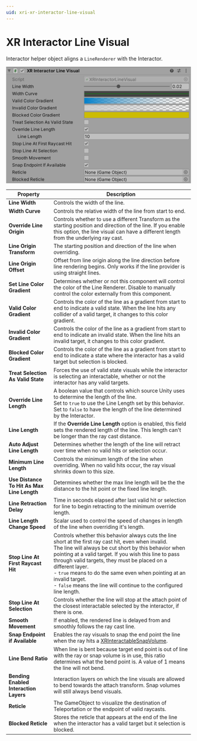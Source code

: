 ```yaml
---
uid: xri-xr-interactor-line-visual
---
```

# XR Interactor Line Visual

Interactor helper object aligns a `LineRenderer` with the Interactor.

![XRInteractorLineVisual component](images/xr-interactor-line-visual.png)

| **Property** | **Description** |
|---|---|
| **Line Width** | Controls the width of the line. |
| **Width Curve** | Controls the relative width of the line from start to end. |
| **Override Line Origin** | Controls whether to use a different Transform as the starting position and direction of the line. If you enable this option, the line visual can have a different length from the underlying ray cast.|
| **Line Origin Transform** | The starting position and direction of the line when overriding. |
| **Line Origin Offset** | Offset from line origin along the line direction before line rendering begins. Only works if the line provider is using straight lines. |
| **Set Line Color Gradient** | Determines whether or not this component will control the color of the Line Renderer. Disable to manually control the color externally from this component. |
| **Valid Color Gradient** | Controls the color of the line as a gradient from start to end to indicate a valid state. When the line hits any collider of a valid target, it changes to this color gradient. |
| **Invalid Color Gradient** | Controls the color of the line as a gradient from start to end to indicate an invalid state.  When the line hits an invalid target, it changes to this color gradient. |
| **Blocked Color Gradient** | Controls the color of the line as a gradient from start to end to indicate a state where the interactor has a valid target but selection is blocked. |
| **Treat Selection As Valid State** | Forces the use of valid state visuals while the interactor is selecting an interactable, whether or not the interactor has any valid targets. |
| **Override Line Length** | A boolean value that controls which source Unity uses to determine the length of the line.<br />Set to `true` to use the Line Length set by this behavior.<br />Set to `false` to have the length of the line determined by the Interactor. |
| **Line Length** | If the **Override Line Length** option is enabled, this field sets the rendered length of the line. This length can't be longer than the ray cast distance.  |
| **Auto Adjust Line Length** | Determines whether the length of the line will retract over time when no valid hits or selection occur. |
| **Minimum Line Length** | Controls the minimum length of the line when overriding. When no valid hits occur, the ray visual shrinks down to this size. |
| **Use Distance To Hit As Max Line Length** | Determines whether the max line length will be the the distance to the hit point or the fixed line length. |
| **Line Retraction Delay** | Time in seconds elapsed after last valid hit or selection for line to begin retracting to the minimum override length. |
| **Line Length Change Speed** |  Scalar used to control the speed of changes in length of the line when overriding it's length. |
| **Stop Line At First Raycast Hit** | Controls whether this behavior always cuts the line short at the first ray cast hit, even when invalid.<br />The line will always be cut short by this behavior when pointing at a valid target. If you wish this line to pass through valid targets, they must be placed on a different layer.<br />- `true` means to do the same even when pointing at an invalid target.<br />- `false` means the line will continue to the configured line length. |
| **Stop Line At Selection** | Controls whether the line will stop at the attach point of the closest interactable selected by the interactor, if there is one. |
| **Smooth Movement** | If enabled, the rendered line is delayed from and smoothly follows the ray cast line.  |
| **Snap Endpoint if Available** | Enables the ray visuals to snap the end point the line when the ray hits a [XRInteractableSnapVolume](xr-interactable-snap-volume.md). |
| **Line Bend Ratio** | When line is bent because target end point is out of line with the ray or snap volume is in use, this ratio determines what the bend point is. A value of 1 means the line will not bend. |
| **Bending Enabled Interaction Layers** | Interaction layers on which the line visuals are allowed to bend towards the attach transform. Snap volumes will still always bend visuals. |
| **Reticle** | The GameObject to visualize the destination of Teleportation or the endpoint of valid raycasts. |
| **Blocked Reticle** | Stores the reticle that appears at the end of the line when the interactor has a valid target but it selection is blocked. |

